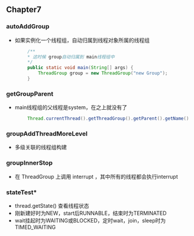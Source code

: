 ## Chapter7

### autoAddGroup

* 如果实例化一个线程组，自动归属到线程对象所属的线程组

```java
        /**
        * 这时候 group自动归属到 main线程组中
        */
        public static void main(String[] args) {
            ThreadGroup group = new ThreadGroup("new Group");
        }
```

### getGroupParent

* main线程组的父线程是system，在之上就没有了

```java
        Thread.currentThread().getThreadGroup().getParent().getName()
```


### groupAddThreadMoreLevel

* 多级关联的线程组构建

### groupInnerStop

* 在 ThreadGroup 上调用 interrupt ，其中所有的线程都会执行interrupt

### stateTest*

* thread.getState() 查看线程状态
* 刚新建好时为NEW，start后RUNNABLE，结束时为TERMINATED
* wait挂起时为WAITING或BLOCKED，定时wait，join，sleep时为TIMED_WAITING

